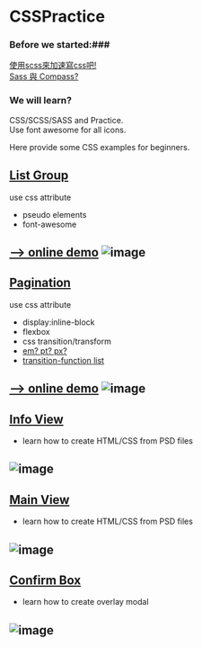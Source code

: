 # CSSPractice
### Before we started:###
[使用scss來加速寫css吧!](http://blog.visioncan.com/2011/sass-scss-your-css/)<BR>
[Sass 與 Compass?](http://ithelp.ithome.com.tw/question/10127659)<BR>

### We will learn? ###
CSS/SCSS/SASS and Practice.<BR>
Use font awesome for all icons.<BR>


Here provide some CSS examples for beginners.

## [List Group](https://github.com/justin3737/CSSPractice/tree/master/examples/01_list_group) ##
use css attribute 
* pseudo elements
* font-awesome

[--> online demo](http://htmlpreview.github.io/?https://github.com/justin3737/CSSPractice/blob/master/examples/01_list_group/ok/index.html)
![image](https://raw.githubusercontent.com/justin3737/CSSPractice/master/img/list_group.png)
---------------
## [Pagination](https://github.com/justin3737/CSSPractice/tree/master/examples/02_pagination) ##
use css attribute 
* display:inline-block
* flexbox
* css transition/transform
* [em? pt? px?](http://www.puritys.me/docs-blog/article-22-CSS-%E5%AD%97%E5%9E%8B%E5%A4%A7%E5%B0%8F-pt,-px-,-em-,-%E7%99%BE%E5%88%86%E6%AF%94-percent-%E4%B9%8B%E6%AF%94%E8%BC%83.html)
* [transition-function list](http://easings.net/zh-cn)

[--> online demo](http://htmlpreview.github.io/?https://github.com/justin3737/CSSPractice/blob/master/examples/02_pagination/ok/index.html)
![image](https://raw.githubusercontent.com/justin3737/CSSPractice/master/img/pagination.png)
---------------

## [Info View](https://github.com/justin3737/CSSPractice/tree/master/examples/03_info_view) ##

* learn how to create HTML/CSS from PSD files

![image](https://raw.githubusercontent.com/justin3737/CSSPractice/master/img/info_view.jpg)
---------------

## [Main View](https://github.com/justin3737/CSSPractice/tree/master/examples/04_main_view) ##

* learn how to create HTML/CSS from PSD files

![image](https://raw.githubusercontent.com/justin3737/CSSPractice/master/img/login_view.jpg)
---------------

## [Confirm Box](https://github.com/justin3737/CSSPractice/tree/master/examples/06_confirm_box) ##

* learn how to create overlay modal 

![image](https://raw.githubusercontent.com/justin3737/CSSPractice/master/img/confirm_box.png)
---------------

